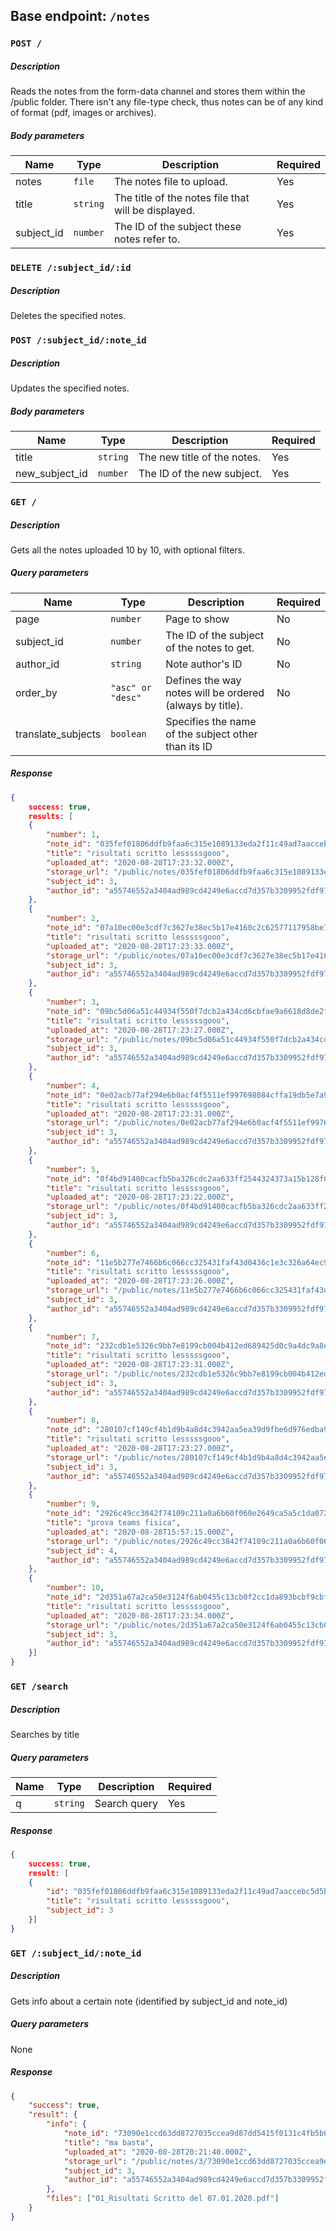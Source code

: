 ## Base endpoint: `/notes`

### `POST /`

##### Description

Reads the notes from the form-data channel and stores them within the /public folder.
There isn't any file-type check, thus notes can be of any kind of format (pdf, images or archives).

##### Body parameters
| Name | Type | Description | Required
| ---- | ---- | ----------- | --------
| notes | `file` | The notes file to upload. | Yes
| title | `string` | The title of the notes file that will be displayed. | Yes
| subject_id | `number` | The ID of the subject these notes refer to. | Yes

### `DELETE /:subject_id/:id`

##### Description
Deletes the specified notes.

### `POST /:subject_id/:note_id`

##### Description
Updates the specified notes. 

##### Body parameters
| Name | Type | Description | Required
| ---- | ---- | ----------- | --------
| title | `string` | The new title of the notes. | Yes
| new_subject_id | `number` | The ID of the new subject. | Yes

### `GET /`

##### Description

Gets all the notes uploaded 10 by 10, with optional filters.

##### Query parameters

| Name | Type | Description | Required 
| ---- | ---- | ----------- | --------
| page | `number` | Page to show | No
| subject_id | `number` | The ID of the subject of the notes to get. | No
| author_id | `string` | Note author's ID | No
| order_by | `"asc" or "desc"`| Defines the way notes will be ordered (always by title). | No
| translate_subjects | `boolean` | Specifies the name of the subject other than its ID

##### Response
```json
{
    success: true,
    results: [
    {
        "number": 1,
        "note_id": "035fef01806ddfb9faa6c315e1089133eda2f11c49ad7aaccebc5d5b34a8b77784fd4e1fae8798bf5c85fcd57757a8da79217d296169d936a070aa812c9aa88e",
        "title": "risultati scritto lesssssgooo",
        "uploaded_at": "2020-08-28T17:23:32.000Z",
        "storage_url": "/public/notes/035fef01806ddfb9faa6c315e1089133eda2f11c49ad7aaccebc5d5b34a8b77784fd4e1fae8798bf5c85fcd57757a8da79217d296169d936a070aa812c9aa88e",
        "subject_id": 3,
        "author_id": "a55746552a3404ad989cd4249e6accd7d357b3309952fdf97620092cda32cb81"
    },
    {
        "number": 2,
        "note_id": "07a10ec00e3cdf7c3627e38ec5b17e4160c2c62577117958be77d629729a6d0ef683938edc8e6542b3fc955eda29f4d499b8d7796cf14f2415fd4141bd3a17ce",
        "title": "risultati scritto lesssssgooo",
        "uploaded_at": "2020-08-28T17:23:33.000Z",
        "storage_url": "/public/notes/07a10ec00e3cdf7c3627e38ec5b17e4160c2c62577117958be77d629729a6d0ef683938edc8e6542b3fc955eda29f4d499b8d7796cf14f2415fd4141bd3a17ce",
        "subject_id": 3,
        "author_id": "a55746552a3404ad989cd4249e6accd7d357b3309952fdf97620092cda32cb81"
    },
    {
        "number": 3,
        "note_id": "09bc5d06a51c44934f550f7dcb2a434cd6cbfae9a6618d8de2f40396d477a23ed166349485ee9d43cbd799d3ad431880b150cc8967483ca319cde1bcf376f19c",
        "title": "risultati scritto lesssssgooo",
        "uploaded_at": "2020-08-28T17:23:27.000Z",
        "storage_url": "/public/notes/09bc5d06a51c44934f550f7dcb2a434cd6cbfae9a6618d8de2f40396d477a23ed166349485ee9d43cbd799d3ad431880b150cc8967483ca319cde1bcf376f19c",
        "subject_id": 3,
        "author_id": "a55746552a3404ad989cd4249e6accd7d357b3309952fdf97620092cda32cb81"
    },
    {
        "number": 4,
        "note_id": "0e02acb77af294e6b0acf4f5511ef997698084cffa19db5e7a9ce3952313dbc1d3960d33709ad6b38ff896daee7e57375638dc0381eb7debd758a72ee493a3f6",
        "title": "risultati scritto lesssssgooo",
        "uploaded_at": "2020-08-28T17:23:31.000Z",
        "storage_url": "/public/notes/0e02acb77af294e6b0acf4f5511ef997698084cffa19db5e7a9ce3952313dbc1d3960d33709ad6b38ff896daee7e57375638dc0381eb7debd758a72ee493a3f6",
        "subject_id": 3,
        "author_id": "a55746552a3404ad989cd4249e6accd7d357b3309952fdf97620092cda32cb81"
    },
    {
        "number": 5,
        "note_id": "0f4bd91400cacfb5ba326cdc2aa633ff2544324373a15b128f08f443254605e7554fe45e4fecc3b46b0e46b1d3c0726c7c320ee22c95b1aaf7daa24a8d262beb",
        "title": "risultati scritto lesssssgooo",
        "uploaded_at": "2020-08-28T17:23:22.000Z",
        "storage_url": "/public/notes/0f4bd91400cacfb5ba326cdc2aa633ff2544324373a15b128f08f443254605e7554fe45e4fecc3b46b0e46b1d3c0726c7c320ee22c95b1aaf7daa24a8d262beb",
        "subject_id": 3,
        "author_id": "a55746552a3404ad989cd4249e6accd7d357b3309952fdf97620092cda32cb81"
    },
    {
        "number": 6,
        "note_id": "11e5b277e7466b6c066cc325431faf43d0436c1e3c326a64ec99ba9b28b59f4ccfae3c89dc295d915f49b56891ddd6ef7e6d447825dc8fba30f8720364a69e7d",
        "title": "risultati scritto lesssssgooo",
        "uploaded_at": "2020-08-28T17:23:26.000Z",
        "storage_url": "/public/notes/11e5b277e7466b6c066cc325431faf43d0436c1e3c326a64ec99ba9b28b59f4ccfae3c89dc295d915f49b56891ddd6ef7e6d447825dc8fba30f8720364a69e7d",
        "subject_id": 3,
        "author_id": "a55746552a3404ad989cd4249e6accd7d357b3309952fdf97620092cda32cb81"
    },
    {
        "number": 7,
        "note_id": "232cdb1e5326c9bb7e8199cb004b412ed689425d0c9a4dc9a8e2ac7f77bcb3b525160d11f4b78f2a1791b7e49b7aea826f9d06d38c08b13d85d88240f5a45d8f",
        "title": "risultati scritto lesssssgooo",
        "uploaded_at": "2020-08-28T17:23:31.000Z",
        "storage_url": "/public/notes/232cdb1e5326c9bb7e8199cb004b412ed689425d0c9a4dc9a8e2ac7f77bcb3b525160d11f4b78f2a1791b7e49b7aea826f9d06d38c08b13d85d88240f5a45d8f",
        "subject_id": 3,
        "author_id": "a55746552a3404ad989cd4249e6accd7d357b3309952fdf97620092cda32cb81"
    },
    {
        "number": 8,
        "note_id": "280107cf149cf4b1d9b4a8d4c3942aa5ea39d9fbe6d976edba92d48b4aea3885e6a54c9af8643cebfd339bde02f35ce920c48687e077d2622ac987519e16769d",
        "title": "risultati scritto lesssssgooo",
        "uploaded_at": "2020-08-28T17:23:27.000Z",
        "storage_url": "/public/notes/280107cf149cf4b1d9b4a8d4c3942aa5ea39d9fbe6d976edba92d48b4aea3885e6a54c9af8643cebfd339bde02f35ce920c48687e077d2622ac987519e16769d",
        "subject_id": 3,
        "author_id": "a55746552a3404ad989cd4249e6accd7d357b3309952fdf97620092cda32cb81"
    },
    {
        "number": 9,
        "note_id": "2926c49cc3842f74109c211a0a6b60f060e2649ca5a5c1da072fce59a313a3038d7854d48d07a46299d5db3bf8e696103a30d4f153e97a0a99875f8dd4fc78d2",
        "title": "prova teams fisica",
        "uploaded_at": "2020-08-28T15:57:15.000Z",
        "storage_url": "/public/notes/2926c49cc3842f74109c211a0a6b60f060e2649ca5a5c1da072fce59a313a3038d7854d48d07a46299d5db3bf8e696103a30d4f153e97a0a99875f8dd4fc78d2",
        "subject_id": 4,
        "author_id": "a55746552a3404ad989cd4249e6accd7d357b3309952fdf97620092cda32cb81"
    },
    {
        "number": 10,
        "note_id": "2d351a67a2ca50e3124f6ab0455c13cb0f2cc1da893bcbf9cbfcdf76b492b4ed253a0ed865f0d3711d06b1331c830ddc143064b297bdfbfc3ac98a0f02bab1d0",
        "title": "risultati scritto lesssssgooo",
        "uploaded_at": "2020-08-28T17:23:34.000Z",
        "storage_url": "/public/notes/2d351a67a2ca50e3124f6ab0455c13cb0f2cc1da893bcbf9cbfcdf76b492b4ed253a0ed865f0d3711d06b1331c830ddc143064b297bdfbfc3ac98a0f02bab1d0",
        "subject_id": 3,
        "author_id": "a55746552a3404ad989cd4249e6accd7d357b3309952fdf97620092cda32cb81"
    }]
}
```
### `GET /search`

##### Description

Searches by title

##### Query parameters

| Name | Type | Description | Required
| ---- | ---- | ----------- | --------
| q | `string` | Search query | Yes

##### Response
```json
{
    success: true,
    result: [
    {
	    "id": "035fef01806ddfb9faa6c315e1089133eda2f11c49ad7aaccebc5d5b34a8b77784fd4e1fae8798bf5c85fcd57757a8da79217d296169d936a070aa812c9aa88e",
	    "title": "risultati scritto lesssssgooo",
	    "subject_id": 3
    }]
}
```
### `GET /:subject_id/:note_id`

##### Description

Gets info about a certain note (identified by subject_id and note_id)

##### Query parameters
None
##### Response
```json
{
	"success": true,
	"result": {
		"info": {
			"note_id": "73090e1ccd63dd8727035ccea9d87dd5415f0131c4fb5b63dc9f6477b10a734fed8b3a8f31d6aa7f17f882dada9a5dd11d22aac8c905eaec6df1c9c3dca0c014",
			"title": "ma basta",
			"uploaded_at": "2020-08-28T20:21:40.000Z",
			"storage_url": "/public/notes/3/73090e1ccd63dd8727035ccea9d87dd5415f0131c4fb5b63dc9f6477b10a734fed8b3a8f31d6aa7f17f882dada9a5dd11d22aac8c905eaec6df1c9c3dca0c014",
			"subject_id": 3,
			"author_id": "a55746552a3404ad989cd4249e6accd7d357b3309952fdf97620092cda32cb81"
		},
		"files": ["01_Risultati Scritto del 07.01.2020.pdf"]
	}
}
```
